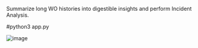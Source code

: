 Summarize long WO histories into digestible insights and perform Incident Analysis.


#python3 app.py

![image](https://github.com/user-attachments/assets/80fb3d51-c366-41d9-9894-f324a942a27e)

